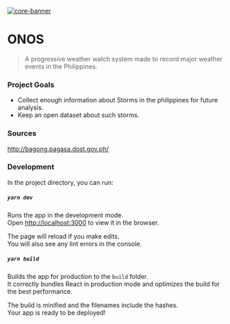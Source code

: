 [![core-banner](https://i.ibb.co/5MGxPwF/Screen-Shot-2020-11-13-at-6-00-33-AM.png)]()

# ONOS

> A progressive weather watch system made to record major weather events in the Philippines.

### Project Goals

- Collect enough information about Storms in the philippines for future analysis.
- Keep an open dataset about such storms.

### Sources

http://bagong.pagasa.dost.gov.ph/

### Development

In the project directory, you can run:

##### `yarn dev`

Runs the app in the development mode.<br />
Open [http://localhost:3000](http://localhost:3000) to view it in the browser.

The page will reload if you make edits.<br />
You will also see any lint errors in the console.

##### `yarn build`

Builds the app for production to the `build` folder.<br />
It correctly bundles React in production mode and optimizes the build for the best performance.

The build is minified and the filenames include the hashes.<br />
Your app is ready to be deployed!

